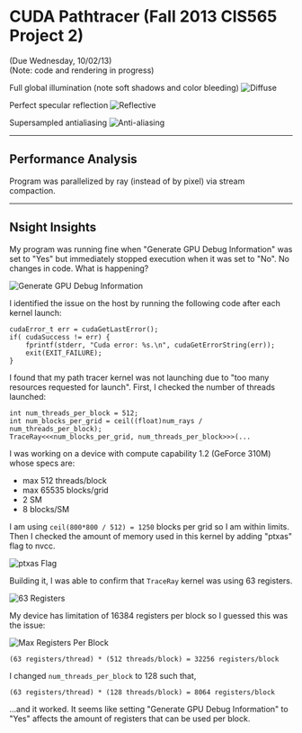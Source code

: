 
CUDA Pathtracer (Fall 2013 CIS565 Project 2)
============================================

(Due Wednesday, 10/02/13)  
(Note: code and rendering in progress)

Full global illumination (note soft shadows and color bleeding)
![Diffuse](https://raw.github.com/takfuruya/Project2-Pathtracer/master/renders/color_bleeding.0.8.bmp)

Perfect specular reflection
![Reflective](https://raw.github.com/takfuruya/Project2-Pathtracer/master/renders/color_bleeding.0.10.bmp)

Supersampled antialiasing
![Anti-aliasing](https://raw.github.com/takfuruya/Project2-Pathtracer/master/anti-aliasing.png)

-------------------------------------------------------------------------------
Performance Analysis
-------------------------------------------------------------------------------
Program was parallelized by ray (instead of by pixel) via stream compaction.  



-------------------------------------------------------------------------------
Nsight Insights
-------------------------------------------------------------------------------

My program was running fine when "Generate GPU Debug Information" was set to "Yes" but immediately
stopped execution when it was set to "No". No changes in code. What is happening?

![Generate GPU Debug Information](https://raw.github.com/takfuruya/Project2-Pathtracer/master/1.png)

I identified the issue on the host by running the following code after each kernel launch:

	cudaError_t err = cudaGetLastError();
	if( cudaSuccess != err) {
		fprintf(stderr, "Cuda error: %s.\n", cudaGetErrorString(err)); 
		exit(EXIT_FAILURE);
	}

I found that my path tracer kernel was not launching due to "too many resources requested for launch".
First, I checked the number of threads launched:

	int num_threads_per_block = 512;
	int num_blocks_per_grid = ceil((float)num_rays / num_threads_per_block);
	TraceRay<<<num_blocks_per_grid, num_threads_per_block>>>(...

I was working on a device with compute capability 1.2 (GeForce 310M) whose specs are:

 - max 512 threads/block
 - max 65535 blocks/grid
 - 2 SM
 - 8 blocks/SM

I am using ```ceil(800*800 / 512) = 1250``` blocks per grid so I am within limits.
Then I checked the amount of memory used in this kernel by adding "ptxas" flag to nvcc.

![ptxas Flag](https://raw.github.com/takfuruya/Project2-Pathtracer/master/2.png)

Building it, I was able to confirm that ```TraceRay``` kernel was using 63 registers.

![63 Registers](https://raw.github.com/takfuruya/Project2-Pathtracer/master/3.png)

My device has limitation of 16384 registers per block so I guessed this was the issue:

![Max Registers Per Block](https://raw.github.com/takfuruya/Project2-Pathtracer/master/4.png)

	(63 registers/thread) * (512 threads/block) = 32256 registers/block

I changed ```num_threads_per_block``` to 128 such that,

	(63 registers/thread) * (128 threads/block) = 8064 registers/block

...and it worked.
It seems like setting "Generate GPU Debug Information" to "Yes" affects the amount of registers
that can be used per block.

